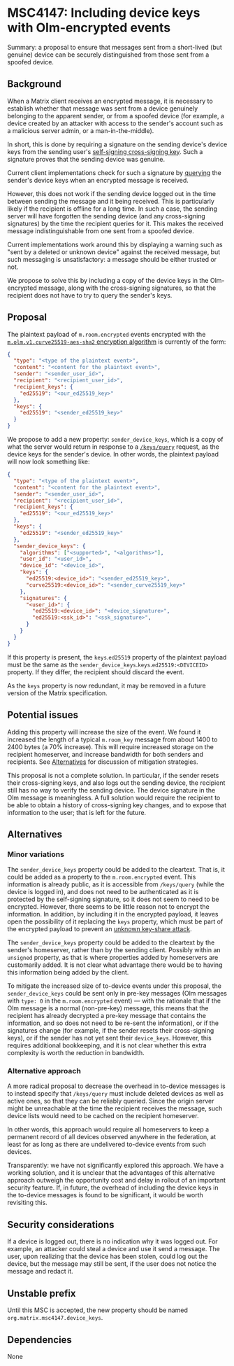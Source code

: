 # MSC4147: Including device keys with Olm-encrypted events

Summary: a proposal to ensure that messages sent from a short-lived (but
genuine) device can be securely distinguished from those sent from a spoofed
device.

## Background

When a Matrix client receives an encrypted message, it is necessary to
establish whether that message was sent from a device genuinely belonging to
the apparent sender, or from a spoofed device (for example, a device created by
an attacker with access to the sender's account such as a malicious server
admin, or a man-in-the-middle).

In short, this is done by requiring a signature on the sending device's device
keys from the sending user's [self-signing cross-signing
key](https://spec.matrix.org/v1.12/client-server-api/#cross-signing). Such a
signature proves that the sending device was genuine.

Current client implementations check for such a signature by
[querying](https://spec.matrix.org/v1.12/client-server-api/#post_matrixclientv3keysquery)
the sender's device keys when an encrypted message is received.

However, this does not work if the sending device logged out in the time
between sending the message and it being received. This is particularly likely
if the recipient is offline for a long time. In such a case, the sending server
will have forgotten the sending device (and any cross-signing signatures) by
the time the recipient queries for it. This makes the received message
indistinguishable from one sent from a spoofed device.

Current implementations work around this by displaying a warning such as "sent
by a deleted or unknown device" against the received message, but such
messaging is unsatisfactory: a message should be either trusted or not.

We propose to solve this by including a copy of the device keys in the
Olm-encrypted message, along with the cross-signing signatures, so that the
recipient does not have to try to query the sender's keys.

## Proposal

The plaintext payload of `m.room.encrypted` events encrypted with the [`m.olm.v1.curve25519-aes-sha2` encryption
algorithm](https://spec.matrix.org/v1.12/client-server-api/#molmv1curve25519-aes-sha2)
is currently of the form:

```json
{
  "type": "<type of the plaintext event>",
  "content": "<content for the plaintext event>",
  "sender": "<sender_user_id>",
  "recipient": "<recipient_user_id>",
  "recipient_keys": {
    "ed25519": "<our_ed25519_key>"
  },
  "keys": {
    "ed25519": "<sender_ed25519_key>"
  }
}
```

We propose to add a new property: `sender_device_keys`, which is a copy of what
the server would return in response to a
[`/keys/query`](https://spec.matrix.org/v1.12/client-server-api/#post_matrixclientv3keysquery)
request, as the device keys for the sender's device.  In other words, the
plaintext payload will now look something like:

```json
{
  "type": "<type of the plaintext event>",
  "content": "<content for the plaintext event>",
  "sender": "<sender_user_id>",
  "recipient": "<recipient_user_id>",
  "recipient_keys": {
    "ed25519": "<our_ed25519_key>"
  },
  "keys": {
    "ed25519": "<sender_ed25519_key>"
  },
  "sender_device_keys": {
    "algorithms": ["<supported>", "<algorithms>"],
    "user_id": "<user_id>",
    "device_id": "<device_id>",
    "keys": {
      "ed25519:<device_id>": "<sender_ed25519_key>",
      "curve25519:<device_id>": "<sender_curve25519_key>"
    },
    "signatures": {
      "<user_id>": {
        "ed25519:<device_id>": "<device_signature>",
        "ed25519:<ssk_id>": "<ssk_signature>",
      }
    }
  }
}
```

If this property is present, the `keys`.`ed25519` property of the plaintext
payload must be the same as the `sender_device_keys`.`keys`.`ed25519:<DEVICEID>`
property.  If they differ, the recipient should discard the event.

As the `keys` property is now redundant, it may be removed in a future version
of the Matrix specification.

## Potential issues

Adding this property will increase the size of the event.  We found it
increased the length of a typical `m.room_key` message from about 1400 to 2400
bytes (a 70% increase). This will require increased storage on the recipient
homeserver, and increase bandwidth for both senders and recipients. See
[Alternatives](#alternatives) for discussion of mitigation strategies.

This proposal is not a complete solution. In particular, if the sender resets
their cross-signing keys, and also logs out the sending device, the recipient
still has no way to verify the sending device. The device signature in the Olm
message is meaningless. A full solution would require the recipient to be able
to obtain a history of cross-signing key changes, and to expose that
information to the user; that is left for the future.

## Alternatives

### Minor variations

The `sender_device_keys` property could be added to the cleartext.  That is, it could
be added as a property to the `m.room.encrypted` event.  This information is
already public, as it is accessible from `/keys/query` (while the device is
logged in), and does not need to be authenticated as it is protected by the
self-signing signature, so it does not seem to need to be encrypted. However,
there seems to be little reason not to encrypt the information. In addition, by
including it in the encrypted payload, it leaves open the possibility of
it replacing the `keys` property, which must be part of the encrypted payload
to prevent an [unknown key-share attack](https://github.com/element-hq/element-web/issues/2215).

The `sender_device_keys` property could be added to the cleartext by the sender's
homeserver, rather than by the sending client. Possibly within an `unsigned`
property, as that is where properties added by homeservers are customarily
added.  It is not clear what advantage there would be to having this
information being added by the client.

To mitigate the increased size of to-device events under this proposal, the
`sender_device_keys` could be sent only in pre-key messages (Olm messages
with `type: 0` in the `m.room.encrypted` event) — with the rationale that if
the Olm message is a normal (non-pre-key) message, this means that the
recipient has already decrypted a pre-key message that contains the
information, and so does not need to be re-sent the information), or if the
signatures change (for example, if the sender resets their cross-signing keys),
or if the sender has not yet sent their `device_keys`.  However, this requires
additional bookkeeping, and it is not clear whether this extra complexity is
worth the reduction in bandwidth.

### Alternative approach

A more radical proposal to decrease the overhead in to-device messages is to
instead specify that `/keys/query` must include deleted devices as well as
active ones, so that they can be reliably queried. Since the origin server
might be unreachable at the time the recipient receives the message, such
device lists would need to be cached on the recipient homeserver.

In other words, this approach would require all homeservers to keep a permanent
record of all devices observed anywhere in the federation, at least for as long
as there are undelivered to-device events from such devices.

Transparently: we have not significantly explored this approach. We have a
working solution, and it is unclear that the advantages of this alternative
approach outweigh the opportunity cost and delay in rollout of an important
security feature. If, in future, the overhead of including the device keys
in the to-device messages is found to be significant, it would be worth
revisiting this.

## Security considerations

If a device is logged out, there is no indication why it was logged out.  For
example, an attacker could steal a device and use it send a message.  The user,
upon realizing that the device has been stolen, could log out the device, but
the message may still be sent, if the user does not notice the message and
redact it.

## Unstable prefix

Until this MSC is accepted, the new property should be named
`org.matrix.msc4147.device_keys`.

## Dependencies

None
